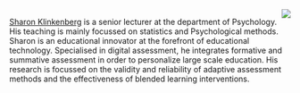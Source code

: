 <img style="float:right;" src="https://shklinkenberg.github.io/slides/images//Sharon Klinkenberg Portrait 1 smallest square.jpg">

[Sharon Klinkenberg](http://www.klinkenberg.amsterdam) is a senior lecturer at the department of Psychology. His teaching is mainly focussed on statistics and Psychological methods. Sharon is an educational innovator at the forefront of educational technology. Specialised in digital assessment, he integrates formative and summative assessment in order to personalize large scale education. His research is focussed on the validity and reliability of adaptive assessment methods and the effectiveness of blended learning interventions.

